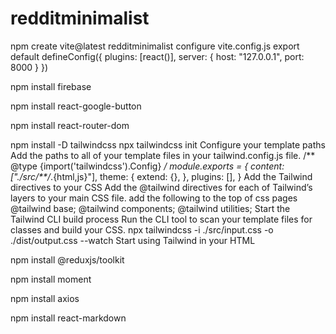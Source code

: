 # redditminimalist

npm create vite@latest redditminimalist
        configure vite.config.js
                export default defineConfig({
                    plugins: [react()],
                    server: {
                        host: "127.0.0.1",
                        port: 8000
                    }
                    })

npm install firebase

npm install react-google-button

npm install react-router-dom

npm install -D tailwindcss
    npx tailwindcss init
    Configure your template paths
    Add the paths to all of your template files in your tailwind.config.js file.
        /** @type {import('tailwindcss').Config} */
                    module.exports = {
                    content: ["./src/**/*.{html,js}"],
                    theme: {
                        extend: {},
                    },
                    plugins: [],
                    }
    Add the Tailwind directives to your CSS
        Add the @tailwind directives for each of Tailwind’s layers to your main CSS file.
        add the following to the top of css pages   @tailwind base;
                                                    @tailwind components;
                                                    @tailwind utilities;
    Start the Tailwind CLI build process
        Run the CLI tool to scan your template files for classes and build your CSS.
        npx tailwindcss -i ./src/input.css -o ./dist/output.css --watch
    Start using Tailwind in your HTML

npm install @reduxjs/toolkit

npm install moment

npm install axios

npm install react-markdown